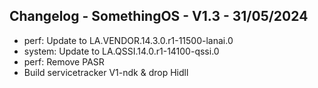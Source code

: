 ## Changelog - SomethingOS - V1.3 - 31/05/2024
- perf: Update to LA.VENDOR.14.3.0.r1-11500-lanai.0
- system: Update to LA.QSSI.14.0.r1-14100-qssi.0
- perf: Remove PASR
- Build servicetracker V1-ndk & drop Hidll